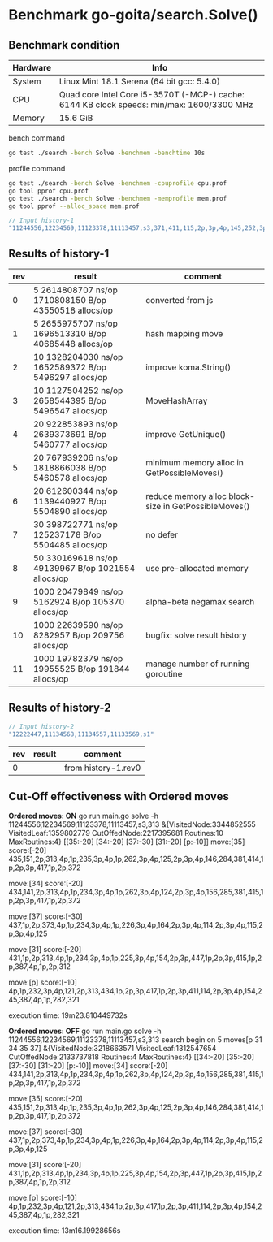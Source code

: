 # Benchmark go-goita/search.Solve()

## Benchmark condition


Hardware | Info
---------|----------
 System | Linux Mint 18.1 Serena (64 bit gcc: 5.4.0)
 CPU | Quad core Intel Core i5-3570T (-MCP-) cache: 6144 KB clock speeds: min/max: 1600/3300 MHz
Memory | 15.6 GiB

bench command
```sh
go test ./search -bench Solve -benchmem -benchtime 10s 
```

profile command
```sh
go test ./search -bench Solve -benchmem -cpuprofile cpu.prof
go tool pprof cpu.prof
go test ./search -bench Solve -benchmem -memprofile mem.prof
go tool pprof --alloc_space mem.prof
```

```go
// Input history-1
"11244556,12234569,11123378,11113457,s3,371,411,115,2p,3p,4p,145,252,3p,4p,124,2p"
```


## Results of history-1
rev | result | comment
---------|----------|---------
 0 | 5	2614808707 ns/op	1710808150 B/op	43550518 allocs/op | converted from js
 1 | 5	2655975707 ns/op	1696513310 B/op	40685448 allocs/op | hash mapping move
 2 | 10	1328204030 ns/op	1652589372 B/op	 5496297 allocs/op | improve koma.String() 
 3 | 10	1127504252 ns/op	2658544395 B/op	 5496547 allocs/op | MoveHashArray
 4 | 20  922853893 ns/op    2639373691 B/op  5460777 allocs/op | improve GetUnique()
 5 | 20  767939206 ns/op    1818866038 B/op  5460578 allocs/op | minimum memory alloc in GetPossibleMoves()
 6 | 20  612600344 ns/op    1139440927 B/op  5504890 allocs/op | reduce memory alloc block-size in GetPossibleMoves()
 7 | 30	 398722771 ns/op	 125237178 B/op	 5504485 allocs/op | no defer
 8 | 50	 330169618 ns/op	  49139967 B/op	 1021554 allocs/op | use pre-allocated memory
 9 | 1000 20479849 ns/op       5162924 B/op   105370 allocs/op | alpha-beta negamax search
10 | 1000 22639590 ns/op       8282957 B/op   209756 allocs/op | bugfix: solve result history
11 | 1000 19782379 ns/op      19955525 B/op   191844 allocs/op | manage number of running goroutine

## Results of history-2

```go
// Input history-2
"12222447,11134568,11134557,11133569,s1"
```

rev | result | comment
---------|----------|---------
 0 |  | from history-1.rev0 


## Cut-Off effectiveness with Ordered moves

**Ordered moves: ON**
go run main.go solve -h 11244556,12234569,11123378,11113457,s3,313
&{VisitedNode:3344852555 VisitedLeaf:1359802779 CutOffedNode:2217395681 Routines:10 MaxRoutines:4}
[[35:-20] [34:-20] [37:-30] [31:-20] [p:-10]]
move:[35] score:[-20] 435,151,2p,313,4p,1p,235,3p,4p,1p,262,3p,4p,125,2p,3p,4p,146,284,381,414,1p,2p,3p,417,1p,2p,372

move:[34] score:[-20] 434,141,2p,313,4p,1p,234,3p,4p,1p,262,3p,4p,124,2p,3p,4p,156,285,381,415,1p,2p,3p,417,1p,2p,372

move:[37] score:[-30] 437,1p,2p,373,4p,1p,234,3p,4p,1p,226,3p,4p,164,2p,3p,4p,114,2p,3p,4p,115,2p,3p,4p,125

move:[31] score:[-20] 431,1p,2p,313,4p,1p,234,3p,4p,1p,225,3p,4p,154,2p,3p,447,1p,2p,3p,415,1p,2p,387,4p,1p,2p,312

move:[p] score:[-10] 4p,1p,232,3p,4p,121,2p,313,434,1p,2p,3p,417,1p,2p,3p,411,114,2p,3p,4p,154,245,387,4p,1p,282,321

execution time: 19m23.810449732s

**Ordered moves: OFF**
go run main.go solve -h 11244556,12234569,11123378,11113457,s3,313
search begin on 5 moves[p 31 34 35 37]
&{VisitedNode:3218663571 VisitedLeaf:1312547654 CutOffedNode:2133737818 Routines:4 MaxRoutines:4}
[[34:-20] [35:-20] [37:-30] [31:-20] [p:-10]]
move:[34] score:[-20] 434,141,2p,313,4p,1p,234,3p,4p,1p,262,3p,4p,124,2p,3p,4p,156,285,381,415,1p,2p,3p,417,1p,2p,372

move:[35] score:[-20] 435,151,2p,313,4p,1p,235,3p,4p,1p,262,3p,4p,125,2p,3p,4p,146,284,381,414,1p,2p,3p,417,1p,2p,372

move:[37] score:[-30] 437,1p,2p,373,4p,1p,234,3p,4p,1p,226,3p,4p,164,2p,3p,4p,114,2p,3p,4p,115,2p,3p,4p,125

move:[31] score:[-20] 431,1p,2p,313,4p,1p,234,3p,4p,1p,225,3p,4p,154,2p,3p,447,1p,2p,3p,415,1p,2p,387,4p,1p,2p,312

move:[p] score:[-10] 4p,1p,232,3p,4p,121,2p,313,434,1p,2p,3p,417,1p,2p,3p,411,114,2p,3p,4p,154,245,387,4p,1p,282,321

execution time: 13m16.19928656s
